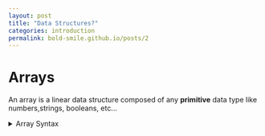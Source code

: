 ```yaml
---
layout: post
title: "Data Structures?"
categories: introduction 
permalink: bold-smile.github.io/posts/2
--- 
```

# Arrays
An array is a linear data structure composed of any **primitive** data type like numbers,strings, booleans, etc... 
<details>
<summary> Array Syntax </summary> 
{% highlight javascript %}
let array = []; ...declares empty array.
let array2 = [1, 2, 3, 4] ... declares an array of numbers
{% endhighlight %}

